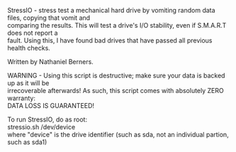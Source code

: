 StressIO - stress test a mechanical hard drive by vomiting random data files, copying that vomit and          
comparing the results. This will test a drive's I/O stability, even if S.M.A.R.T does not report a            
fault. Using this, I have found bad drives that have passed all previous health checks.                       
                                                                                                              
Written by Nathaniel Berners.                                                                                 
                                                                                                              
WARNING - Using this script is destructive; make sure your data is backed up as it will be                    
irrecoverable afterwards! As such, this script comes with absolutely ZERO warranty:                           
DATA LOSS IS GUARANTEED!                                                                                      
                                                                                                               
To run StressIO, do as root:                                                                                  
stressio.sh /dev/device                                                                                
where "device" is the drive identifier (such as sda, not an individual partion, such as sda1) 
